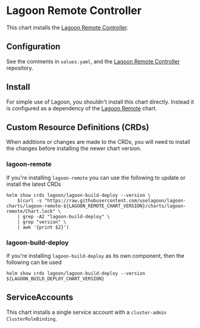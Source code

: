 # Lagoon Remote Controller

This chart installs the [Lagoon Remote Controller](https://github.com/uselagoon/remote-controller).

## Configuration

See the comments in `values.yaml`, and the [Lagoon Remote Controller](https://github.com/uselagoon/remote-controller) repository.

## Install

For simple use of Lagoon, you shouldn't install this chart directly.
Instead it is configured as a dependency of the [Lagoon Remote](https://github.com/uselagoon/lagoon-charts/tree/main/charts/lagoon-remote) chart.

## Custom Resource Definitions (CRDs)

When additions or changes are made to the CRDs, you will need to install the changes before installing the newer chart version. 

### lagoon-remote

If you're installing `lagoon-remote` you can use the following to update or install the latest CRDs

```
helm show crds lagoon/lagoon-build-deploy --version \
    $(curl -s "https://raw.githubusercontent.com/uselagoon/lagoon-charts/lagoon-remote-${LAGOON_REMOTE_CHART_VERSION}/charts/lagoon-remote/Chart.lock" \
    | grep -A2 "lagoon-build-deploy" \
    | grep "version" \
    | awk '{print $2}')
```
### lagoon-build-deploy

If you're installing `lagoon-build-deploy` as its own component, then the following can be used

```
helm show crds lagoon/lagoon-build-deploy --version ${LAGOON_BUILD_DEPLOY_CHART_VERSION}
```

## ServiceAccounts

This chart installs a single service account with a `cluster-admin` `ClusterRoleBinding`.
